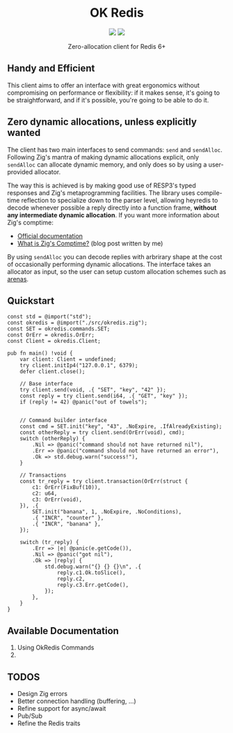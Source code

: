 
<h1 align="center">OK Redis</h1>
<p align="center">
    <a href="LICENSE"><img src="https://badgen.net/github/license/kristoff-it/zig-heyredis" /></a>
    <a href="https://twitter.com/croloris"><img src="https://badgen.net/badge/twitter/@croloris/1DA1F2?icon&label" /></a>
</p>

<p align="center">
    Zero-allocation client for Redis 6+
</p>

## Handy and Efficient
This client aims to offer an interface with great ergonomics 
without compromising on performance or flexibility: if it 
makes sense, it's going to be straightforward, and if it's 
possible, you're going to be able to do it.


## Zero dynamic allocations, unless explicitly wanted

The client has two main interfaces to send commands: `send` and `sendAlloc`. Following Zig's mantra of making dynamic allocations explicit, only `sendAlloc` can allocate dynamic memory, and only does so by using a user-provided allocator. 

The way this is achieved is by making good use of RESP3's typed responses and Zig's metaprogramming facilities.
The library uses compile-time reflection to specialize down to the parser level, allowing heyredis to decode whenever possible a reply directly into a function frame, **without any intermediate dynamic allocation**. If you want more information about Zig's comptime:
- [Official documentation](https://ziglang.org/documentation/master/#comptime)
- [What is Zig's Comptime?](https://kristoff.it/blog/what-is-zig-comptime) (blog post written by me)

By using `sendAlloc` you can decode replies with arbrirary shape at the cost of occasionally performing dynamic allocations. The interface takes an allocator as input, so the user can setup custom allocation schemes such as [arenas](https://en.wikipedia.org/wiki/Region-based_memory_management).

## Quickstart

```zig
const std = @import("std");
const okredis = @import("./src/okredis.zig");
const SET = okredis.commands.SET;
const OrErr = okredis.OrErr;
const Client = okredis.Client;

pub fn main() !void {
    var client: Client = undefined;
    try client.initIp4("127.0.0.1", 6379);
    defer client.close();

    // Base interface
    try client.send(void, .{ "SET", "key", "42" });
    const reply = try client.send(i64, .{ "GET", "key" });
    if (reply != 42) @panic("out of towels");


    // Command builder interface
    const cmd = SET.init("key", "43", .NoExpire, .IfAlreadyExisting);
    const otherReply = try client.send(OrErr(void), cmd);
    switch (otherReply) {
        .Nil => @panic("command should not have returned nil"),
        .Err => @panic("command should not have returned an error"),
        .Ok => std.debug.warn("success!"),
    }

    // Transactions
    const tr_reply = try client.transaction(OrErr(struct {
        c1: OrErr(FixBuf(10)),
        c2: u64,
        c3: OrErr(void),
    }), .{
        SET.init("banana", 1, .NoExpire, .NoConditions),
        .{ "INCR", "counter" },
        .{ "INCR", "banana" },
    });

    switch (tr_reply) {
        .Err => |e| @panic(e.getCode()),
        .Nil => @panic("got nil"),
        .Ok => |reply| {
            std.debug.warn("{} {} {}\n", .{
                reply.c1.Ok.toSlice(),
                reply.c2,
                reply.c3.Err.getCode(),
            });
        },
    }
}
```

## Available Documentation
1. Using OkRedis Commands
2. 


## TODOS
- Design Zig errors
- Better connection handling (buffering, ...)
- Refine support for async/await
- Pub/Sub
- Refine the Redis traits
